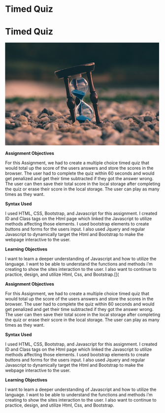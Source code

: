 

# Timed Quiz

# Timed Quiz

![](image/Online-quiz-maker-with-timer.jpg)



**Assignment Objectives**

For this Assignment, we had to create a multiple choice  timed quiz that would total up the score of  the users  answers and store the scores  in the browser. The user had to complete the quiz within 60 seconds and would get penalized  and get their time subtracted if they got the answer wrong. The user can then save their  total score in  the local storage after completing the quiz or erase their  score in the local storage. The user can play as many times as they want.

**Syntax Used**

I used HTML, CSS,  Bootstrap, and Javascript for this assignment. I created ID and Class tags on the Html page which linked the Javascript to utilize methods affecting those elements.  I used bootstrap elements to create buttons and forms for the users input. I also used Jquery and regular Javascript to   dynamically target the Html and Bootstrap to make the webpage interactive to the user.

**Learning Objectives**

I want to learn  a deeper understanding of Javascript and how to utilize the language. I want to be able to understand the functions and methods i'm  creating to  show the sites interaction to the user. I also want to continue to practice, design, and utilize Html, Css, and Bootstrap.[](

**Assignment Objectives**

For this Assignment, we had to create a multiple choice  timed quiz that would total up the score of  the users  answers and store the scores  in the browser. The user had to complete the quiz within 60 seconds and would get penalized  and get their time subtracted if they got the answer wrong. The user can then save their  total score in  the local storage after completing the quiz or erase their  score in the local storage. The user can play as many times as they want.

**Syntax Used**

I used HTML, CSS,  Bootstrap, and Javascript for this assignment. I created ID and Class tags on the Html page which linked the Javascript to utilize methods affecting those elements.  I used bootstrap elements to create buttons and forms for the users input. I also used Jquery and regular Javascript to   dynamically target the Html and Bootstrap to make the webpage interactive to the user.

**Learning Objectives**

I want to learn  a deeper understanding of Javascript and how to utilize the language. I want to be able to understand the functions and methods i'm  creating to  show the sites interaction to the user. I also want to continue to practice, design, and utilize Html, Css, and Bootstrap.
